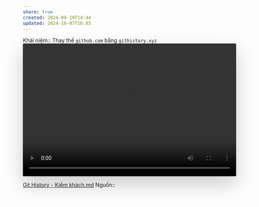 ```yaml
---
share: true
created: 2024-09-19T14:44
updated: 2024-10-07T16:03
---
```

Khái niệm:: 
Thay thế `github.com` bằng `githistory.xyz`
<video autoplay="" loop="" playsinline="" width="560" height="350" style="border-radius: 3px; box-shadow: rgba(0, 0, 0, 0.2) 0px 20px 50px 0px;"><source src="https://github.githistory.xyz/static/media/demo.720740cf.webm" type="video/webm"><source src="/static/media/demo.791b0149.mp4" type="video/mp4"></video>

[Git History - Kiếm khách.md](https://github.githistory.xyz/QuaCau-TheSphere/BW-ton-tai-trong-the-gioi-tu-ban/blob/main/docs/%F0%9F%93%90%20D%E1%BB%B1%20%C3%A1n/Ch%E1%BA%A1y%20ch%E1%BB%89%20ti%C3%AAu/B%E1%BA%A3o%20hi%E1%BB%83m/Ki%E1%BA%BFm%20kh%C3%A1ch.md)
Nguồn:: 